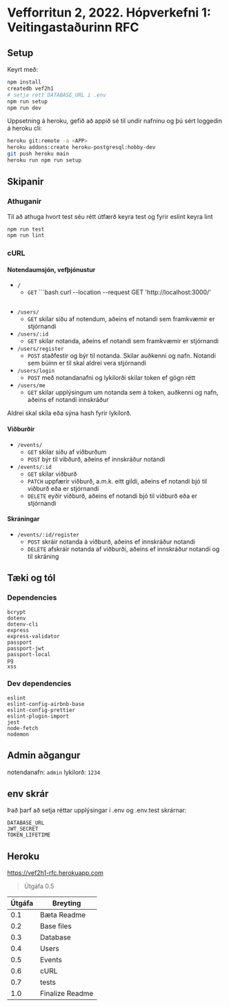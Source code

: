# Vefforritun 2, 2022. Hópverkefni 1: Veitingastaðurinn RFC

## Setup

Keyrt með:

```bash
npm install
createdb vef2h1
# setja rétt DATABASE_URL í .env
npm run setup
npm run dev
```

Uppsetning á heroku, gefið að appið sé til undir nafninu <APP> og þú sért loggedin á heroku cli:

```bash
heroku git:remote -a <APP>
heroku addons:create heroku-postgresql:hobby-dev
git push heroku main
heroku run npm run setup
```

## Skipanir

### Athuganir

Til að athuga hvort test séu rétt útfærð keyra test og fyrir eslint keyra lint

```bash
npm run test
npm run lint
```

### cURL

#### Notendaumsjón, vefþjónustur

* `/`
  * `GET` ```bash
  curl --location --request GET 'http://localhost:3000/'
  ```
* `/users/`
  * `GET` skilar síðu af notendum, aðeins ef notandi sem framkvæmir er stjórnandi
* `/users/:id`
  * `GET` skilar notanda, aðeins ef notandi sem framkvæmir er stjórnandi
* `/users/register`
  * `POST` staðfestir og býr til notanda. Skilar auðkenni og nafn. Notandi sem búinn er til skal aldrei vera stjórnandi
* `/users/login`
  * `POST` með notandanafni og lykilorði skilar token ef gögn rétt
* `/users/me`
  * `GET` skilar upplýsingum um notanda sem á token, auðkenni og nafn, aðeins ef notandi innskráður

Aldrei skal skila eða sýna hash fyrir lykilorð.

#### Viðburðir

* `/events/`
  * `GET` skilar síðu af viðburðum
  * `POST` býr til vibðurð, aðeins ef innskráður notandi
* `/events/:id`
  * `GET` skilar viðburð
  * `PATCH` uppfærir viðburð, a.m.k. eitt gildi, aðeins ef notandi bjó til viðburð eða er stjórnandi
  * `DELETE` eyðir viðburð, aðeins ef notandi bjó til viðburð eða er stjórnandi

#### Skráningar

* `/events/:id/register`
  * `POST` skráir notanda á viðburð, aðeins ef innskráður notandi
  * `DELETE` afskráir notanda af viðburði, aðeins ef innskráður notandi og til skráning

## Tæki og tól

### Dependencies

```
bcrypt
dotenv
dotenv-cli
express
express-validator
passport
passport-jwt
passport-local
pg
xss
```

### Dev dependencies

```concurrently
eslint
eslint-config-airbnb-base
eslint-config-prettier
eslint-plugin-import
jest
node-fetch
nodemon
```

## Admin aðgangur

notendanafn: `admin`
lykilorð:    `1234`

## env skrár

Það þarf að setja réttar upplýsingar í .env og .env.test skrárnar:

```
DATABASE_URL
JWT_SECRET
TOKEN_LIFETIME
```

## Heroku

https://vef2h1-rfc.herokuapp.com

> Útgáfa 0.5

| Útgáfa | Breyting        |
| ------ | --------------- |
| 0.1    | Bæta Readme     |
| 0.2    | Base files      |
| 0.3    | Database        |
| 0.4    | Users           |
| 0.5    | Events          |
| 0.6    | cURL            |
| 0.7    | tests           |
| 1.0    | Finalize Readme |
